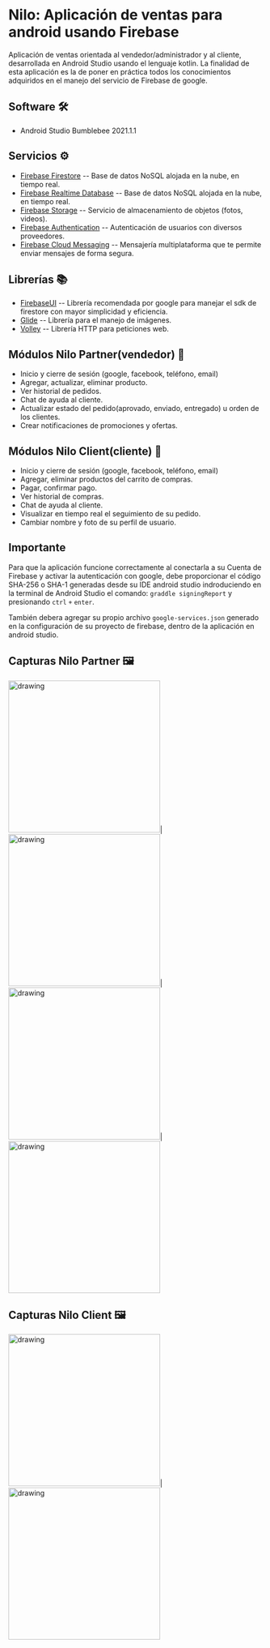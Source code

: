﻿# Nilo: Aplicación de ventas para android usando Firebase
 
Aplicación de ventas orientada al vendedor/administrador y al  cliente,  desarrollada en Android Studio usando el lenguaje kotlin. La finalidad de esta aplicación es la de poner en práctica todos los conocimientos adquiridos en el manejo del servicio de Firebase de google.

## Software :hammer_and_wrench:

* Android Studio  Bumblebee 2021.1.1

## Servicios  	:gear:

* [Firebase Firestore](https://firebase.google.com/docs/firestore/quickstart) -- Base de datos NoSQL alojada en la nube, en tiempo real.
* [Firebase Realtime Database](https://firebase.google.com/docs/database/android/start) -- Base de datos NoSQL alojada en la nube, en tiempo real.
* [Firebase Storage](https://firebase.google.com/docs/storage/android/start) -- Servicio de almacenamiento de objetos (fotos, videos).
* [Firebase Authentication](https://firebase.google.com/docs/auth?hl=es-419) -- Autenticación de usuarios con diversos proveedores.
* [Firebase Cloud Messaging](https://firebase.google.com/docs/cloud-messaging?hl=es-419) -- Mensajería multiplataforma que te permite enviar mensajes de forma segura.

## Librerías :books:
 
* [FirebaseUI](https://github.com/firebase/FirebaseUI-Android) -- Librería recomendada por google para manejar el sdk de firestore  con mayor simplicidad y eficiencia.
* [Glide](https://github.com/bumptech/glide) -- Librería para el manejo de imágenes.
* [Volley](https://google.github.io/volley/) -- Librería HTTP para peticiones web. 

## Módulos Nilo Partner(vendedor) 	:iphone:
* Inicio y cierre  de sesión (google, facebook, teléfono, email)
* Agregar, actualizar, eliminar producto.
* Ver historial de pedidos.
* Chat de ayuda al cliente.
* Actualizar estado del pedido(aprovado, enviado, entregado) u orden de los clientes.
* Crear notificaciones de promociones y ofertas.

## Módulos Nilo Client(cliente) 	:iphone:
* Inicio y cierre de sesión (google, facebook, teléfono, email)
* Agregar, eliminar productos del carrito de compras.
* Pagar, confirmar pago.
* Ver historial de compras.
* Chat de ayuda al cliente.
* Visualizar en tiempo real el seguimiento de su pedido.
* Cambiar nombre y foto de su perfil de usuario. 

## Importante 

Para que la aplicación funcione correctamente al conectarla a su Cuenta de Firebase y activar la autenticación con google, debe proporcionar el código SHA-256 o SHA-1 generadas desde su IDE android studio indroduciendo en la terminal de Android Studio el comando: ```graddle signingReport```
y presionando ```ctrl``` ```+``` ```enter```.

También debera agregar su propio archivo ```google-services.json``` generado en la configuración de su proyecto de firebase, dentro de la aplicación en android studio.

## Capturas Nilo Partner :framed_picture:
<!--![alt text](https://github.com/hall9zeha/NiloPartnerApp/blob/main/Screenshots/Screenshot_20220301-113613~2.jpg?raw=true)-->
<img src="https://github.com/hall9zeha/NiloPartnerApp/blob/main/Screenshots/Screenshot_20220301-113736~2.jpg" alt="drawing" width="300"/>|
<img src="https://github.com/hall9zeha/NiloPartnerApp/blob/main/Screenshots/Screenshot_20220301-113748~2.jpg" alt="drawing" width="300"/>|
<img src="https://github.com/hall9zeha/NiloPartnerApp/blob/main/Screenshots/Screenshot_20220301-113813~2.jpg" alt="drawing" width="300"/>|
<img src="https://github.com/hall9zeha/NiloPartnerApp/blob/main/Screenshots/Screenshot_20220301-113831~2.jpg" alt="drawing" width="300"/>

## Capturas Nilo Client :framed_picture:

<img src="https://github.com/hall9zeha/NiloPartnerApp/blob/main/Screenshots/Screenshot_20220301-113613~2.jpg" alt="drawing" width="300"/>|
<img src="https://github.com/hall9zeha/NiloPartnerApp/blob/main/Screenshots/Screenshot_20220301-113623~2.jpg" alt="drawing" width="300"/>
